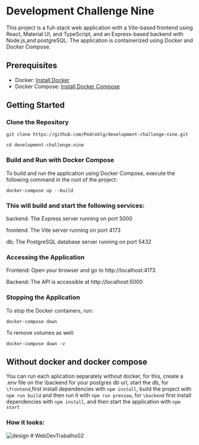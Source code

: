 # Development Challenge Nine

This project is a full-stack web application with a Vite-based frontend using React, Material UI, and TypeScript, and an Express-based backend with Node.js,and postgreSQL. The application is containerized using Docker and Docker Compose.

## Prerequisites

- Docker: [Install Docker](https://docs.docker.com/get-docker/)
- Docker Compose: [Install Docker Compose](https://docs.docker.com/compose/install/)

## Getting Started

### Clone the Repository

`git clone https://github.com/Pedroklg/development-challenge-nine.git`

`cd development-challenge-nine`

### Build and Run with Docker Compose
To build and run the application using Docker Compose, execute the following command in the root of the project:

`docker-compose up --build`

### This will build and start the following services:

backend: The Express server running on port 5000

frontend: The Vite server running on port 4173

db: The PostgreSQL database server running on port 5432


### Accessing the Application

Frontend: Open your browser and go to http://localhost:4173

Backend: The API is accessible at http://localhost:5000

### Stopping the Application
To stop the Docker containers, run:

`docker-compose down`

To remove volumes as well:

`docker-compose down -v`

## Without docker and docker compose

 You can run each aplication separately without docker, for this, create a .env file on the \backend for your postgres db url, start the db, for `\frontend`,first install dependencies with `npm install`, build the project with `npm run build` and then run it with `npm run preview`, for `\backend` first install dependencies with `npm install`, and then start the application with `npm start`

### How it looks: 
![design](https://github.com/user-attachments/assets/979cdded-59fc-41e4-8f6f-401e00db17f2)
#   W e b D e v T r a b a l h o 0 2  
 